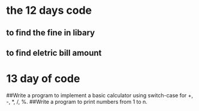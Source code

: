 # the 12 days code 
## to find the fine in libary
## to find eletric bill amount
# 13 day of code 
##Write a program to implement a basic calculator using switch-case for +, -, *, /, %.
##Write a program to print numbers from 1 to n.
